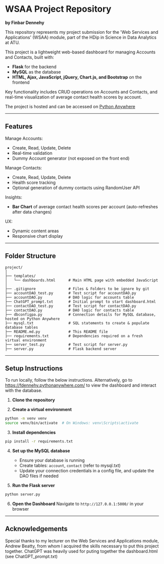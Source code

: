 # WSAA Project Repository #

**by Finbar Dennehy**

This repository represents my project submission for the 'Web Services and Applications' (WSAA) module, part of the HDip in Science in Data Analytics at ATU. 

This project is a lightweight web-based dashboard for managing Accounts and Contacts, built with:

- **Flask** for the backend
- **MySQL** as the database
- **HTML, Ajax, JavaScript, jQuery, Chart.js, and Bootstrap** on the frontend

Key functionality includes CRUD operations on Accounts and Contacts, and real-time visualization of average contact health scores by account.

The project is hosted and can be accessed on [Python Anywhere](https://fdennehy.pythonanywhere.com/)

---

## Features

Manage Accounts:  
- Create, Read, Update, Delete  
- Real-time validation  
- Dummy Account generator (not exposed on the front end)

Manage Contacts:  
- Create, Read, Update, Delete  
- Health score tracking  
- Optional generation of dummy contacts using RandomUser API

Insights:  
- **Bar Chart** of average contact health scores per account (auto-refreshes after data changes)  

UX:  
- Dynamic content areas  
- Responsive chart display  

---

## Folder Structure

```
project/
│
├── templates/
│   └── dashboards.html      # Main HTML page with embedded JavaScript
│
├── .gitignore               # Files & Folders to be ignore by git
├── accountDAO_test.py       # Test script for accountDAO.py
├── accountDAO.py            # DAO logic for accounts table
├── ChatGPT_prompt.txt       # Initial prompt to start dashboard.html
├── contactDAO_test.py       # Test script for contactDAO.py
├── contactDAO.py            # DAO logic for contacts table
├── dbconfigpa.py            # Connection details for MySQL database, hosted on Python Anywhere
├── mysql.txt                # SQL statements to create & populate database tables
├── README.md.py             # This README file
├── requirements.txt         # Dependencies required on a fresh virtual environment
├── server_test.py           # Test script for server.py
├── server.py                # Flask backend server
```

---

## Setup Instructions

To run locally, follow the below instructions.
Alternatively, go to https://fdennehy.pythonanywhere.com/ to view the dashboard and interact with the database.

1. **Clone the repository**

2. **Create a virtual environment**
```bash
python -m venv venv
source venv/bin/activate  # On Windows: venv\Scripts\activate
```

3. **Install dependencies**
```bash
pip install -r requirements.txt
```

4. **Set up the MySQL database**
   - Ensure your database is running
   - Create tables: `account`, `contact` (refer to mysql.txt)
   - Update your connection credentials in a config file, and update the DAO files if needed

5. **Run the Flask server**
```bash
python server.py
```

6. **Open the Dashboard**
   Navigate to `http://127.0.0.1:5000/` in your browser

---

## Acknowledgements

Special thanks to my lecturer on the Web Services and Applications module, Andrew Beatty, from whom I acquired the skills necessary to put this project together.
ChatGPT was heavily used for puting together the dashboard.html (see ChatGPT_prompt.txt)